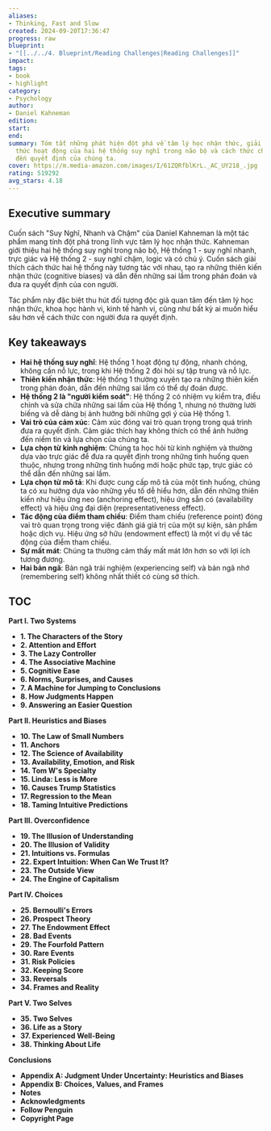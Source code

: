 ```yaml
---
aliases:
- Thinking, Fast and Slow
created: 2024-09-20T17:36:47
progress: raw
blueprint:
- "[[../../4. Blueprint/Reading Challenges|Reading Challenges]]"
impact:
tags:
- book
- highlight
category:
- Psychology
author:
- Daniel Kahneman
edition:
start:
end:
summary: Tóm tắt những phát hiện đột phá về tâm lý học nhận thức, giải thích cách
  thức hoạt động của hai hệ thống suy nghĩ trong não bộ và cách thức chúng ảnh hưởng
  đến quyết định của chúng ta.
cover: https://m.media-amazon.com/images/I/61ZQRfblKrL._AC_UY218_.jpg
rating: 519292
avg_stars: 4.18
---
```



## Executive summary

Cuốn sách "Suy Nghĩ, Nhanh và Chậm" của Daniel Kahneman là một tác phẩm mang tính đột phá trong lĩnh vực tâm lý học nhận thức. Kahneman giới thiệu hai hệ thống suy nghĩ trong não bộ, Hệ thống 1 - suy nghĩ nhanh, trực giác và Hệ thống 2 - suy nghĩ chậm, logic và có chủ ý. Cuốn sách giải thích cách thức hai hệ thống này tương tác với nhau, tạo ra những thiên kiến nhận thức (cognitive biases) và dẫn đến những sai lầm trong phán đoán và đưa ra quyết định của con người.

Tác phẩm này đặc biệt thu hút đối tượng độc giả quan tâm đến tâm lý học nhận thức, khoa học hành vi, kinh tế hành vi, cũng như bất kỳ ai muốn hiểu sâu hơn về cách thức con người đưa ra quyết định.

## Key takeaways

* **Hai hệ thống suy nghĩ**: Hệ thống 1 hoạt động tự động, nhanh chóng, không cần nỗ lực, trong khi Hệ thống 2 đòi hỏi sự tập trung và nỗ lực.
* **Thiên kiến nhận thức**: Hệ thống 1 thường xuyên tạo ra những thiên kiến trong phán đoán, dẫn đến những sai lầm có thể dự đoán được.
* **Hệ thống 2 là "người kiểm soát"**: Hệ thống 2 có nhiệm vụ kiểm tra, điều chỉnh và sửa chữa những sai lầm của Hệ thống 1, nhưng nó thường lười biếng và dễ dàng bị ảnh hưởng bởi những gợi ý của Hệ thống 1.
* **Vai trò của cảm xúc**: Cảm xúc đóng vai trò quan trọng trong quá trình đưa ra quyết định. Cảm giác thích hay không thích có thể ảnh hưởng đến niềm tin và lựa chọn của chúng ta.
* **Lựa chọn từ kinh nghiệm**: Chúng ta học hỏi từ kinh nghiệm và thường dựa vào trực giác để đưa ra quyết định trong những tình huống quen thuộc, nhưng trong những tình huống mới hoặc phức tạp, trực giác có thể dẫn đến những sai lầm.
* **Lựa chọn từ mô tả**: Khi được cung cấp mô tả của một tình huống, chúng ta có xu hướng dựa vào những yếu tố dễ hiểu hơn, dẫn đến những thiên kiến như hiệu ứng neo (anchoring effect), hiệu ứng sẵn có (availability effect) và hiệu ứng đại diện (representativeness effect).
* **Tác động của điểm tham chiếu**: Điểm tham chiếu (reference point) đóng vai trò quan trọng trong việc đánh giá giá trị của một sự kiện, sản phẩm hoặc dịch vụ. Hiệu ứng sở hữu (endowment effect) là một ví dụ về tác động của điểm tham chiếu.
* **Sự mất mát**: Chúng ta thường cảm thấy mất mát lớn hơn so với lợi ích tương đương. 
* **Hai bản ngã**: Bản ngã trải nghiệm (experiencing self) và bản ngã nhớ (remembering self) không nhất thiết có cùng sở thích. 

## TOC

**Part I. Two Systems**
* **1. The Characters of the Story**
* **2. Attention and Effort**
* **3. The Lazy Controller**
* **4. The Associative Machine**
* **5. Cognitive Ease**
* **6. Norms, Surprises, and Causes**
* **7. A Machine for Jumping to Conclusions**
* **8. How Judgments Happen**
* **9. Answering an Easier Question**

**Part II. Heuristics and Biases**
* **10. The Law of Small Numbers**
* **11. Anchors**
* **12. The Science of Availability**
* **13. Availability, Emotion, and Risk**
* **14. Tom W's Specialty**
* **15. Linda: Less is More**
* **16. Causes Trump Statistics**
* **17. Regression to the Mean**
* **18. Taming Intuitive Predictions**

**Part III. Overconfidence**
* **19. The Illusion of Understanding**
* **20. The Illusion of Validity**
* **21. Intuitions vs. Formulas**
* **22. Expert Intuition: When Can We Trust It?**
* **23. The Outside View**
* **24. The Engine of Capitalism**

**Part IV. Choices**
* **25. Bernoulli's Errors**
* **26. Prospect Theory**
* **27. The Endowment Effect**
* **28. Bad Events**
* **29. The Fourfold Pattern**
* **30. Rare Events**
* **31. Risk Policies**
* **32. Keeping Score**
* **33. Reversals**
* **34. Frames and Reality**

**Part V. Two Selves**
* **35. Two Selves**
* **36. Life as a Story**
* **37. Experienced Well-Being**
* **38. Thinking About Life**

**Conclusions**
* **Appendix A: Judgment Under Uncertainty: Heuristics and Biases**
* **Appendix B: Choices, Values, and Frames**
* **Notes**
* **Acknowledgments**
* **Follow Penguin**
* **Copyright Page**

